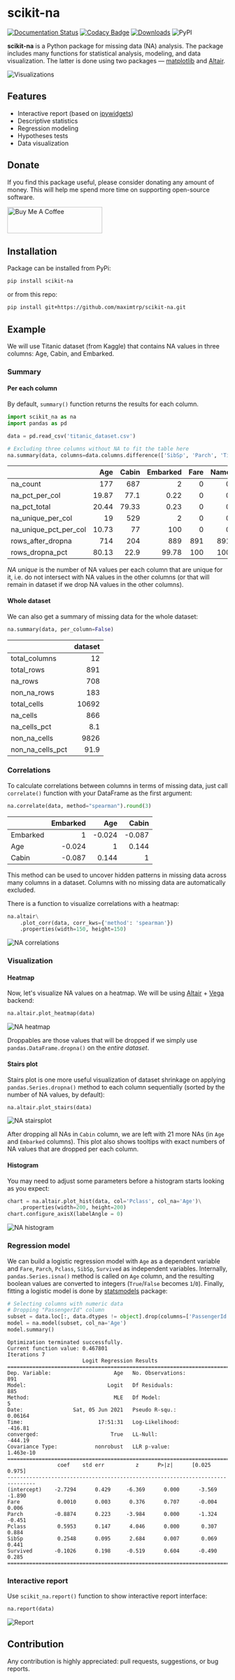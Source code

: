 # scikit-na

[![Documentation Status](https://readthedocs.org/projects/scikit-na/badge/?version=latest)](https://readthedocs.org/projects/scikit-na/builds/)
[![Codacy Badge](https://app.codacy.com/project/badge/Grade/122fd9ccc0da40a4a6cfce8eac592fd2)](https://www.codacy.com/gh/maximtrp/scikit-na/dashboard)
[![Downloads](https://static.pepy.tech/badge/scikit-na)](https://pepy.tech/project/scikit-na)
![PyPI](https://img.shields.io/pypi/v/scikit-na)

**scikit-na** is a Python package for missing data (NA) analysis.
The package includes many functions for statistical analysis, modeling,
and data visualization. The latter is done using
two packages — [matplotlib](https://matplotlib.org/) and [Altair](https://altair-viz.github.io/).

![Visualizations](https://raw.githubusercontent.com/maximtrp/scikit-na/main/img/titanic_vis.png)

## Features

- Interactive report (based on [ipywidgets](https://ipywidgets.readthedocs.io/))
- Descriptive statistics
- Regression modeling
- Hypotheses tests
- Data visualization

## Donate

If you find this package useful, please consider donating any amount of money.
This will help me spend more time on supporting open-source software.

<a href="https://www.buymeacoffee.com/maximtrp" target="_blank"><img src="https://cdn.buymeacoffee.com/buttons/v2/default-yellow.png" alt="Buy Me A Coffee" style="height: 60px !important;width: 217px !important;" ></a>

## Installation

Package can be installed from PyPi:

```bash
pip install scikit-na
```

or from this repo:

```bash
pip install git+https://github.com/maximtrp/scikit-na.git
```

## Example

We will use Titanic dataset (from Kaggle) that contains NA values in three columns: Age, Cabin, and Embarked.

### Summary

#### Per each column

By default, `summary()` function returns the results for each column.

```python
import scikit_na as na
import pandas as pd

data = pd.read_csv('titanic_dataset.csv')

# Excluding three columns without NA to fit the table here
na.summary(data, columns=data.columns.difference(['SibSp', 'Parch', 'Ticket']))
```

|                       |   Age | Cabin | Embarked | Fare | Name | PassengerId | Pclass | Sex | Survived |
| :-------------------- | ----: | ----: | -------: | ---: | ---: | ----------: | -----: | --: | -------: |
| na_count              |   177 |   687 |        2 |    0 |    0 |           0 |      0 |   0 |        0 |
| na_pct_per_col        | 19.87 |  77.1 |     0.22 |    0 |    0 |           0 |      0 |   0 |        0 |
| na_pct_total          | 20.44 | 79.33 |     0.23 |    0 |    0 |           0 |      0 |   0 |        0 |
| na_unique_per_col     |    19 |   529 |        2 |    0 |    0 |           0 |      0 |   0 |        0 |
| na_unique_pct_per_col | 10.73 |    77 |      100 |    0 |    0 |           0 |      0 |   0 |        0 |
| rows_after_dropna     |   714 |   204 |      889 |  891 |  891 |         891 |    891 | 891 |      891 |
| rows_dropna_pct       | 80.13 |  22.9 |    99.78 |  100 |  100 |         100 |    100 | 100 |      100 |

_NA unique_ is the number of NA values per each column that are unique for it,
i.e. do not intersect with NA values in the other columns (or that will remain
in dataset if we drop NA values in the other columns).

#### Whole dataset

We can also get a summary of missing data for the whole dataset:

```python
na.summary(data, per_column=False)
```

|                  | dataset |
| :--------------- | ------: |
| total_columns    |      12 |
| total_rows       |     891 |
| na_rows          |     708 |
| non_na_rows      |     183 |
| total_cells      |   10692 |
| na_cells         |     866 |
| na_cells_pct     |     8.1 |
| non_na_cells     |    9826 |
| non_na_cells_pct |    91.9 |

### Correlations

To calculate correlations between columns in terms of missing data, just call
`correlate()` function with your DataFrame as the first argument:

```python
na.correlate(data, method="spearman").round(3)
```

|          | Embarked |    Age |  Cabin |
| :------- | -------: | -----: | -----: |
| Embarked |        1 | -0.024 | -0.087 |
| Age      |   -0.024 |      1 |  0.144 |
| Cabin    |   -0.087 |  0.144 |      1 |

This method can be used to uncover hidden patterns in missing data across many
columns in a dataset. Columns with no missing data are automatically excluded.

There is a function to visualize correlations with a heatmap:

```python
na.altair\
    .plot_corr(data, corr_kws={'method': 'spearman'})
    .properties(width=150, height=150)
```

![NA correlations](https://raw.githubusercontent.com/maximtrp/scikit-na/main/img/titanic_correlations.svg)

### Visualization

#### Heatmap

Now, let's visualize NA values on a heatmap. We will be using
[Altair](https://altair-viz.github.io/) + [Vega](https://vega.github.io/vega-lite/)
backend:

```python
na.altair.plot_heatmap(data)
```

![NA heatmap](https://raw.githubusercontent.com/maximtrp/scikit-na/main/img/titanic_na_heatmap.svg)

Droppables are those values that will be dropped if we simply use
`pandas.DataFrame.dropna()` on the _entire dataset_.

#### Stairs plot

Stairs plot is one more useful visualization of dataset shrinkage on applying
`pandas.Series.dropna()` method to each column sequentially (sorted by the
number of NA values, by default):

```python
na.altair.plot_stairs(data)
```

![NA stairsplot](https://raw.githubusercontent.com/maximtrp/scikit-na/main/img/titanic_na_stairsplot.svg)

After dropping all NAs in `Cabin` column, we are left with 21 more NAs (in `Age`
and `Embarked` columns). This plot also shows tooltips with exact numbers of NA
values that are dropped per each column.

#### Histogram

You may need to adjust some parameters before a histogram starts looking as you expect:

```python
chart = na.altair.plot_hist(data, col='Pclass', col_na='Age')\
    .properties(width=200, height=200)
chart.configure_axisX(labelAngle = 0)
```

![NA histogram](https://raw.githubusercontent.com/maximtrp/scikit-na/main/img/titanic_hist.svg)

### Regression model

We can build a logistic regression model with `Age` as a dependent variable and
`Fare`, `Parch`, `Pclass`, `SibSp`, `Survived` as independent variables.
Internally, `pandas.Series.isna()` method is called on `Age` column, and the
resulting boolean values are converted to integers (`True`/`False` becomes
`1`/`0`). Finally, fitting a logistic model is done by
[statsmodels](https://www.statsmodels.org) package:

```python
# Selecting columns with numeric data
# Dropping "PassengerId" column
subset = data.loc[:, data.dtypes != object].drop(columns=['PassengerId'])
model = na.model(subset, col_na='Age')
model.summary()
```

```
Optimization terminated successfully.
Current function value: 0.467801
Iterations 7
                        Logit Regression Results
===============================================================================
Dep. Variable:                    Age   No. Observations:                   891
Model:                          Logit   Df Residuals:                       885
Method:                           MLE   Df Model:                             5
Date:                Sat, 05 Jun 2021   Pseudo R-squ.:                  0.06164
Time:                        17:51:31   Log-Likelihood:                 -416.81
converged:                       True   LL-Null:                        -444.19
Covariance Type:            nonrobust   LLR p-value:                  1.463e-10
===============================================================================
                coef    std err          z      P>|z|      [0.025      0.975]
-------------------------------------------------------------------------------
(intercept)    -2.7294      0.429     -6.369      0.000      -3.569      -1.890
Fare            0.0010      0.003      0.376      0.707      -0.004       0.006
Parch          -0.8874      0.223     -3.984      0.000      -1.324      -0.451
Pclass          0.5953      0.147      4.046      0.000       0.307       0.884
SibSp           0.2548      0.095      2.684      0.007       0.069       0.441
Survived       -0.1026      0.198     -0.519      0.604      -0.490       0.285
===============================================================================
```

### Interactive report

Use `scikit_na.report()` function to show interactive report interface:

```python
na.report(data)
```

![Report](https://raw.githubusercontent.com/maximtrp/scikit-na/main/img/report_summary.png)

## Contribution

Any contribution is highly appreciated: pull requests, suggestions, or bug reports.
